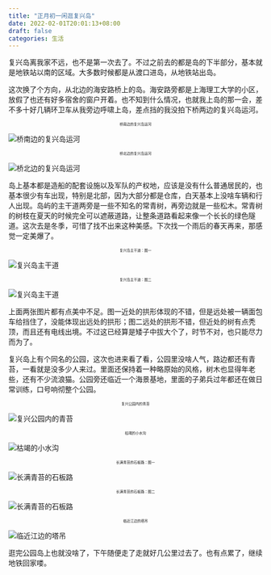 ```yaml
---
title: "正月初一闲逛复兴岛"
date: 2022-02-01T20:01:13+08:00
draft: false
categories: 生活
---
```

复兴岛离我家不远，也不是第一次去了。不过之前去的都是岛的下半部分，基本就是地铁站以南的区域。大多数时候都是从渡口进岛，从地铁站出岛。

这次换了个方向，从北边的海安路桥上的岛。海安路旁都是上海理工大学的小区，放假了也还有好多宿舍的窗户开着。也不知到什么情况，也就我上岛的那一会，差不多十好几辆环卫车从我旁边呼啸上岛，差点挡的我没拍下桥两边的复兴岛运河。

<p style="text-align:center;font-size:0.5em">桥南边的复兴岛运河</p>

![桥南边的复兴岛运河](/img/WechatIMG63.jpeg "桥南边的复兴岛运河")
<p style="text-align:center;font-size:0.5em">桥北边的复兴岛运河</p>

![桥北边的复兴岛运河](/img/WechatIMG64.jpeg "桥北边的复兴岛运河")

岛上基本都是造船的配套设施以及军队的产权地，应该是没有什么普通居民的，也基本很少有车出现，特别是北部，因为大部分都是仓库，白天基本上没啥车辆和行人出现。岛屿的主干道两旁是一些不知名的常青树，再旁边就是一些松木。常青树的树枝在夏天的时候完全可以遮蔽道路，让整条道路看起来像一个长长的绿色隧道。这次去是冬季，可惜了找不出来这种美感。下次找一个雨后的春天再来，那感觉一定美爆了。

<p style="text-align:center;font-size:0.5em">复兴岛主干道：图一</p>

![复兴岛主干道](/img/WechatIMG69.jpeg "复兴岛主干道")
<p style="text-align:center;font-size:0.5em">复兴岛主干道：图二</p>

![复兴岛主干道](/img/WechatIMG77.jpeg)

上面两张图片都有点美中不足。图一近处的拱形体现的不错，但是远处被一辆面包车给挡住了，没能体现出远处的拱形；图二远处的拱形不错，但近处的树有点秃顶，而且还有电线出境。不过这已经算是矮子中拔大个了，时节不对，也只能尽力而为了。

复兴岛上有个同名的公园，这次也进来看了看，公园里没啥人气，路边都还有青苔，一看就是没多少人来过。里面还保持着一种略原始的风格，树木也显得年老些，还有不少流浪猫。公园旁还临近一个海景基地，里面的子弟兵过年都还在做日常训练，口号响彻整个公园。

<p style="text-align:center;font-size:0.5em">复兴公园内的青苔</p>

![复兴公园内的青苔](/img/WechatIMG75.jpeg "复兴公园内的青苔")
<p style="text-align:center;font-size:0.5em">枯竭的小水沟</p>

![枯竭的小水沟](/img/WechatIMG74.jpeg "枯竭的小水沟")
<p style="text-align:center;font-size:0.5em">长满青苔的石板路：图一</p>

![长满青苔的石板路](/img/WechatIMG70.jpeg "长满青苔的石板路")
<p style="text-align:center;font-size:0.5em">长满青苔的石板路：图二</p>

![长满青苔的石板路](/img/WechatIMG71.jpeg "长满青苔的石板路")
<p style="text-align:center;font-size:0.5em">临近江边的塔吊</p>

![临近江边的塔吊](/img/WechatIMG72.jpeg "临近江边的塔吊")

逛完公园岛上也就没啥了，下午随便走了走就好几公里过去了。也有点累了，继续地铁回家喽。
